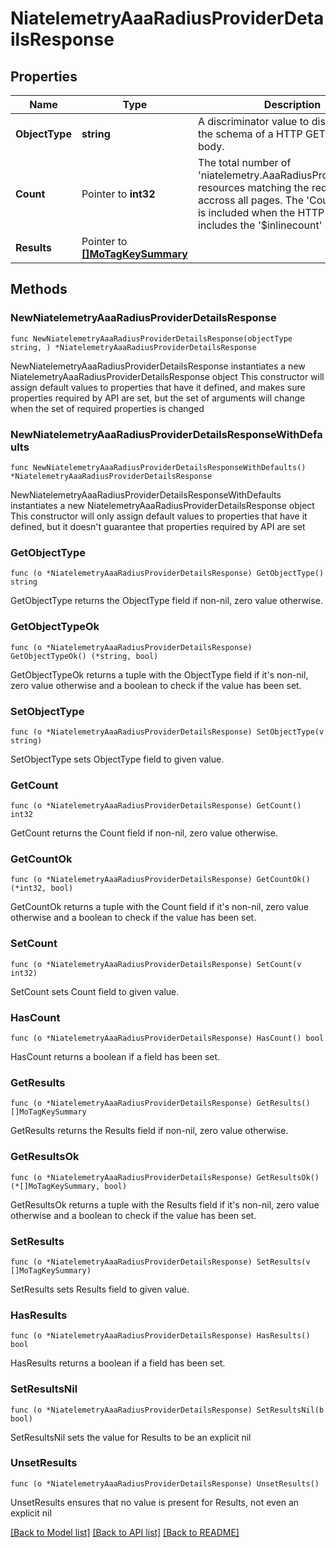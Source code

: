 # NiatelemetryAaaRadiusProviderDetailsResponse

## Properties

Name | Type | Description | Notes
------------ | ------------- | ------------- | -------------
**ObjectType** | **string** | A discriminator value to disambiguate the schema of a HTTP GET response body. | 
**Count** | Pointer to **int32** | The total number of &#39;niatelemetry.AaaRadiusProviderDetails&#39; resources matching the request, accross all pages. The &#39;Count&#39; attribute is included when the HTTP GET request includes the &#39;$inlinecount&#39; parameter. | [optional] 
**Results** | Pointer to [**[]MoTagKeySummary**](MoTagKeySummary.md) |  | [optional] 

## Methods

### NewNiatelemetryAaaRadiusProviderDetailsResponse

`func NewNiatelemetryAaaRadiusProviderDetailsResponse(objectType string, ) *NiatelemetryAaaRadiusProviderDetailsResponse`

NewNiatelemetryAaaRadiusProviderDetailsResponse instantiates a new NiatelemetryAaaRadiusProviderDetailsResponse object
This constructor will assign default values to properties that have it defined,
and makes sure properties required by API are set, but the set of arguments
will change when the set of required properties is changed

### NewNiatelemetryAaaRadiusProviderDetailsResponseWithDefaults

`func NewNiatelemetryAaaRadiusProviderDetailsResponseWithDefaults() *NiatelemetryAaaRadiusProviderDetailsResponse`

NewNiatelemetryAaaRadiusProviderDetailsResponseWithDefaults instantiates a new NiatelemetryAaaRadiusProviderDetailsResponse object
This constructor will only assign default values to properties that have it defined,
but it doesn't guarantee that properties required by API are set

### GetObjectType

`func (o *NiatelemetryAaaRadiusProviderDetailsResponse) GetObjectType() string`

GetObjectType returns the ObjectType field if non-nil, zero value otherwise.

### GetObjectTypeOk

`func (o *NiatelemetryAaaRadiusProviderDetailsResponse) GetObjectTypeOk() (*string, bool)`

GetObjectTypeOk returns a tuple with the ObjectType field if it's non-nil, zero value otherwise
and a boolean to check if the value has been set.

### SetObjectType

`func (o *NiatelemetryAaaRadiusProviderDetailsResponse) SetObjectType(v string)`

SetObjectType sets ObjectType field to given value.


### GetCount

`func (o *NiatelemetryAaaRadiusProviderDetailsResponse) GetCount() int32`

GetCount returns the Count field if non-nil, zero value otherwise.

### GetCountOk

`func (o *NiatelemetryAaaRadiusProviderDetailsResponse) GetCountOk() (*int32, bool)`

GetCountOk returns a tuple with the Count field if it's non-nil, zero value otherwise
and a boolean to check if the value has been set.

### SetCount

`func (o *NiatelemetryAaaRadiusProviderDetailsResponse) SetCount(v int32)`

SetCount sets Count field to given value.

### HasCount

`func (o *NiatelemetryAaaRadiusProviderDetailsResponse) HasCount() bool`

HasCount returns a boolean if a field has been set.

### GetResults

`func (o *NiatelemetryAaaRadiusProviderDetailsResponse) GetResults() []MoTagKeySummary`

GetResults returns the Results field if non-nil, zero value otherwise.

### GetResultsOk

`func (o *NiatelemetryAaaRadiusProviderDetailsResponse) GetResultsOk() (*[]MoTagKeySummary, bool)`

GetResultsOk returns a tuple with the Results field if it's non-nil, zero value otherwise
and a boolean to check if the value has been set.

### SetResults

`func (o *NiatelemetryAaaRadiusProviderDetailsResponse) SetResults(v []MoTagKeySummary)`

SetResults sets Results field to given value.

### HasResults

`func (o *NiatelemetryAaaRadiusProviderDetailsResponse) HasResults() bool`

HasResults returns a boolean if a field has been set.

### SetResultsNil

`func (o *NiatelemetryAaaRadiusProviderDetailsResponse) SetResultsNil(b bool)`

 SetResultsNil sets the value for Results to be an explicit nil

### UnsetResults
`func (o *NiatelemetryAaaRadiusProviderDetailsResponse) UnsetResults()`

UnsetResults ensures that no value is present for Results, not even an explicit nil

[[Back to Model list]](../README.md#documentation-for-models) [[Back to API list]](../README.md#documentation-for-api-endpoints) [[Back to README]](../README.md)


